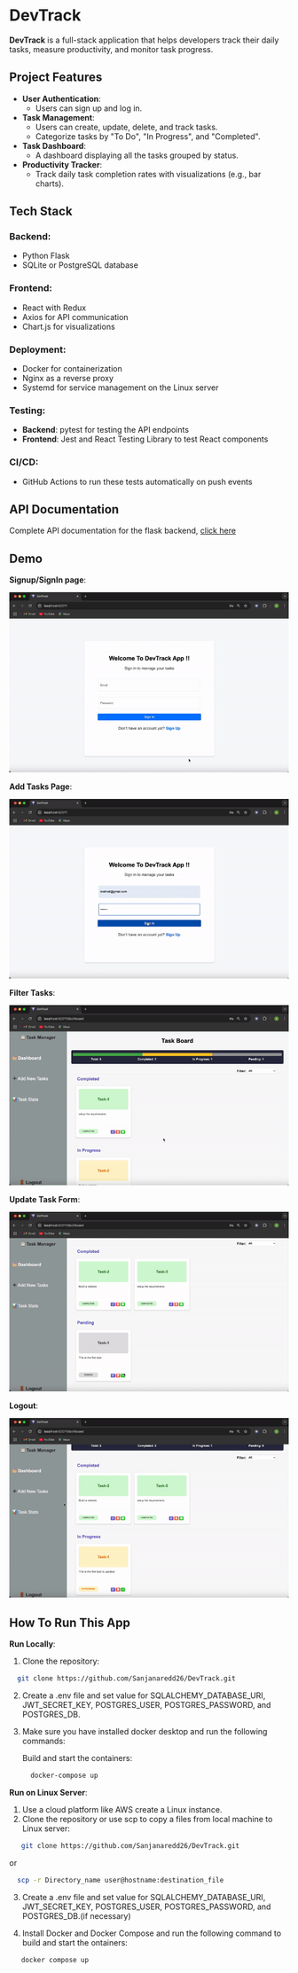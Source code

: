 # DevTrack

**DevTrack** is a full-stack application that helps developers track their daily tasks, measure productivity, and monitor task progress.

## **Project Features**
- **User Authentication**:
  - Users can sign up and log in.
- **Task Management**:
  - Users can create, update, delete, and track tasks.
  - Categorize tasks by "To Do", "In Progress", and "Completed".
- **Task Dashboard**:
  - A dashboard displaying all the tasks grouped by status.
- **Productivity Tracker**:
  - Track daily task completion rates with visualizations (e.g., bar charts).

## **Tech Stack**
### Backend:
- Python Flask
- SQLite or PostgreSQL database

### Frontend:
- React with Redux
- Axios for API communication
- Chart.js for visualizations

### Deployment:
- Docker for containerization
- Nginx as a reverse proxy
- Systemd for service management on the Linux server

### Testing:
- **Backend**: pytest for testing the API endpoints
- **Frontend**: Jest and React Testing Library to test React components

### CI/CD:
- GitHub Actions to run these tests automatically on push events


## API Documentation

Complete API documentation for the flask backend, [click here](https://documenter.getpostman.com/view/25930901/2sAYJ6CKbE)

## Demo
**Signup/SignIn page**:

![SignUp/SignIn](https://github.com/Sanjanaredd26/DevTrack/blob/e0827f9528c308908a64566befc42e1671a79057/output/Signup%26SignIn%20page.gif)

**Add Tasks Page**:

![Add Tasks Page](https://github.com/Sanjanaredd26/DevTrack/blob/325312a2662e07c083eafa53f1ff70ab56015d67/output/AddTask%20Page.gif)

**Filter Tasks**:

 ![filter tasks](https://github.com/Sanjanaredd26/DevTrack/blob/feccbe5be94fa99bac4c78f2849d3bbdb3faa29e/output/FilterTasks.gif)

**Update Task Form**:

![update tasks](https://github.com/Sanjanaredd26/DevTrack/blob/a8e432200c4122f486a38e09ec34a10495ca3496/output/UpdateTask%20Page.gif)

**Logout**:

![logout](https://github.com/Sanjanaredd26/DevTrack/blob/be50b98046c6cba5982c2ddb89ba0db8aca731f7/output/Logout.gif)


## How To Run This App

**Run Locally**:

1. Clone the repository:

 ```bash
   git clone https://github.com/Sanjanaredd26/DevTrack.git 
```
2. Create a .env file and set value for SQLALCHEMY_DATABASE_URI, JWT_SECRET_KEY, POSTGRES_USER, POSTGRES_PASSWORD, and POSTGRES_DB.

3. Make sure you have installed docker desktop and run the following commands:

   Build and start the containers:
   ``` bash
     docker-compose up 
   ```

**Run on Linux Server**:

1. Use a cloud platform like AWS create a Linux instance.
2. Clone the repository or use scp to copy a files from  local machine to  Linux server:
```bash
   git clone https://github.com/Sanjanaredd26/DevTrack.git
```
or 

```bash
  scp -r Directory_name user@hostname:destination_file
```
3. Create a .env file and set value for SQLALCHEMY_DATABASE_URI, JWT_SECRET_KEY, POSTGRES_USER, POSTGRES_PASSWORD, and POSTGRES_DB.(if necessary)

4. Install Docker and Docker Compose and run the following command to build and start the ontainers:
```bash
   docker compose up 
```




   






















